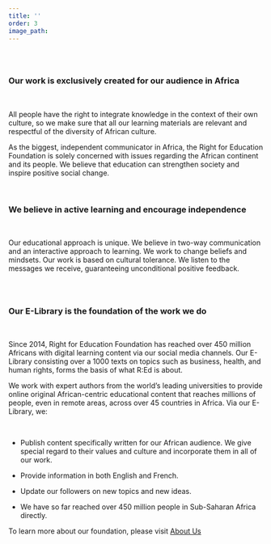 ```yaml
---
title: ''
order: 3
image_path:
---
```


### &nbsp;

### Our work is exclusively created for our audience in Africa

&nbsp;

All people have the right to integrate knowledge in the context of their own culture, so we make sure that all our learning materials are relevant and respectful of the diversity of African culture.

As the biggest, independent communicator in Africa, the Right for Education Foundation is solely concerned with issues regarding the African continent and its people. We believe that education can strengthen society and inspire positive social change.


&nbsp;

### We believe in active learning and encourage independence

&nbsp;

Our educational approach is unique. We believe in two-way communication and an interactive approach to learning. We work to change beliefs and mindsets. Our work is based on cultural tolerance. We listen to the messages we receive, guaranteeing unconditional positive feedback.

### &nbsp;

### Our E-Library is the foundation of the work we do

&nbsp;

Since 2014, Right for Education Foundation has reached over 450 million Africans with digital learning content via our social media channels. Our E-Library consisting over a 1000 texts on topics such as business, health, and human rights, forms the basis of what R:Ed is about.

We work with expert authors from the world’s leading universities to provide online  original African-centric educational content that reaches millions of people, even in remote areas, across over 45 countries in Africa. Via our E-Library, we:


&nbsp;

* Publish content specifically written for our African audience. We give special regard to their values and culture and incorporate them in all of our work.

* Provide information in both English and French.

* Update our followers on new topics and new ideas.

* We have so far reached over 450 million people in Sub-Saharan Africa directly.

To learn more about our foundation, please visit <a href="https://rightforeducation.org/about-us/">About Us</a>

## &nbsp;